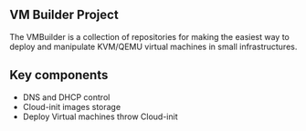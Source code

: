 ## VM Builder Project

The VMBuilder is a collection of repositories for making the easiest way
to deploy and manipulate KVM/QEMU virtual machines in small infrastructures.

## Key components

- DNS and DHCP control
- Cloud-init images storage
- Deploy Virtual machines throw Cloud-init
